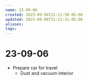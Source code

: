```yaml
---
name: 23-09-06
created: 2023-09-06T21:11:58-05:00
updated: 2023-09-06T21:13:31-05:00
aliases: 
tags: 
---
```

# 23-09-06

- Prepare car for travel
	- Dust and vacuum interior 
